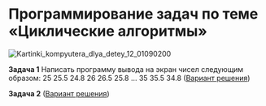 # Программирование задач по теме «Циклические алгоритмы»   

![Kartinki_kompyutera_dlya_detey_12_01090200](https://user-images.githubusercontent.com/119147958/224542515-34dbd19e-13b8-4a02-94f7-8b77b5477625.jpg)

**Задача 1** Написать программу вывода на экран чисел следующим образом:
25  25.5  24.8
26  26.5  25.8
...
35  35.5  34.8 ([Вариант решения]())

**Задача 2** ([Вариант решения]())
